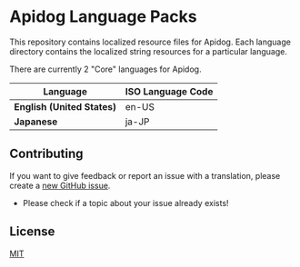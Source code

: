 # Apidog Language Packs

This repository contains localized resource files for Apidog. Each language directory contains the localized string resources for a particular language.

There are currently 2 "Core" languages for Apidog.

|Language|ISO Language Code|
|--------|--------|
|**English (United States)**|en-US|
|**Japanese**|ja-JP|

## Contributing

If you want to give feedback or report an issue with a translation, please create a [new GitHub issue](https://github.com/apidog/apidog-locales/issues/new).

- Please check if a topic about your issue already exists!

## License
[MIT](LICENSE.md)